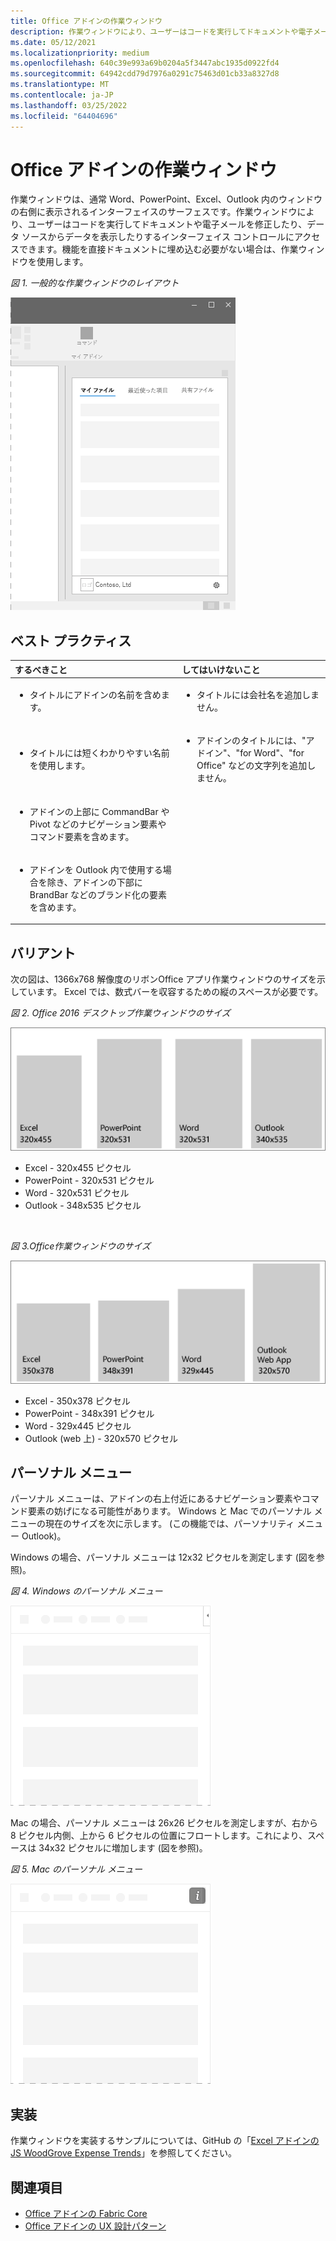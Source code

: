 ```yaml
---
title: Office アドインの作業ウィンドウ
description: 作業ウィンドウにより、ユーザーはコードを実行してドキュメントや電子メールを修正したり、データ ソースからデータを表示したりするインターフェイス コントロールにアクセスできます。
ms.date: 05/12/2021
ms.localizationpriority: medium
ms.openlocfilehash: 640c39e993a69b0204a5f3447abc1935d0922fd4
ms.sourcegitcommit: 64942cdd79d7976a0291c75463d01cb33a8327d8
ms.translationtype: MT
ms.contentlocale: ja-JP
ms.lasthandoff: 03/25/2022
ms.locfileid: "64404696"
---
```

# <a name="task-panes-in-office-add-ins"></a>Office アドインの作業ウィンドウ

作業ウィンドウは、通常 Word、PowerPoint、Excel、Outlook 内のウィンドウの右側に表示されるインターフェイスのサーフェスです。作業ウィンドウにより、ユーザーはコードを実行してドキュメントや電子メールを修正したり、データ ソースからデータを表示したりするインターフェイス コントロールにアクセスできます。機能を直接ドキュメントに埋め込む必要がない場合は、作業ウィンドウを使用します。

*図 1. 一般的な作業ウィンドウのレイアウト*

![上部にセクション タブ、左下に会社のロゴと会社名、右下に設定アイコンを含む一般的な作業ウィンドウ レイアウトを表示する図。](../images/overview-with-app-task-pane.png)

## <a name="best-practices"></a>ベスト プラクティス

|するべきこと|してはいけないこと|
|:-----|:--------|
|<ul><li>タイトルにアドインの名前を含めます。</li></ul>|<ul><li>タイトルには会社名を追加しません。</li></ul>|
|<ul><li>タイトルには短くわかりやすい名前を使用します。</li></ul>|<ul><li>アドインのタイトルには、"アドイン"、"for Word"、"for Office" などの文字列を追加しません。</li></ul>|
|<ul><li>アドインの上部に CommandBar や Pivot などのナビゲーション要素やコマンド要素を含めます。</li></ul>||
|<ul><li>アドインを Outlook 内で使用する場合を除き、アドインの下部に BrandBar などのブランド化の要素を含めます。</li></ul>||

## <a name="variants"></a>バリアント

次の図は、1366x768 解像度のリボンOffice アプリ作業ウィンドウのサイズを示しています。 Excel では、数式バーを収容するための縦のスペースが必要です。  

*図 2. Office 2016 デスクトップ作業ウィンドウのサイズ*

![デスクトップ作業ウィンドウのサイズを 1366x768 解像度で表示する図。](../images/office-2016-taskpane-sizes.png)

- Excel - 320x455 ピクセル
- PowerPoint - 320x531 ピクセル
- Word - 320x531 ピクセル
- Outlook - 348x535 ピクセル

<br/>

*図 3.Office作業ウィンドウのサイズ*

![作業ウィンドウのサイズを 1366x768 解像度で表示する図。](../images/office-365-taskpane-sizes.png)

- Excel - 350x378 ピクセル
- PowerPoint - 348x391 ピクセル
- Word - 329x445 ピクセル
- Outlook (web 上) - 320x570 ピクセル

## <a name="personality-menu"></a>パーソナル メニュー

パーソナル メニューは、アドインの右上付近にあるナビゲーション要素やコマンド要素の妨げになる可能性があります。 Windows と Mac でのパーソナル メニューの現在のサイズを次に示します。 (この機能では、パーソナリティ メニュー Outlook)。

Windows の場合、パーソナル メニューは 12x32 ピクセルを測定します (図を参照)。

*図 4. Windows のパーソナル メニュー*

![デスクトップ上のパーソナリティ メニューをWindows図。](../images/personality-menu-win.png)

Mac の場合、パーソナル メニューは 26x26 ピクセルを測定しますが、右から 8 ピクセル内側、上から 6 ピクセルの位置にフロートします。これにより、スペースは 34x32 ピクセルに増加します (図を参照)。

*図 5. Mac のパーソナル メニュー*

![Mac デスクトップのパーソナリティ メニューを示す図。](../images/personality-menu-mac.png)

## <a name="implementation"></a>実装

作業ウィンドウを実装するサンプルについては、GitHub の「[Excel アドインの JS WoodGrove Expense Trends](https://github.com/OfficeDev/Excel-Add-in-WoodGrove-Expense-Trends)」を参照してください。

## <a name="see-also"></a>関連項目

- [Office アドインの Fabric Core](fabric-core.md)
- [Office アドインの UX 設計パターン](../design/ux-design-pattern-templates.md)
